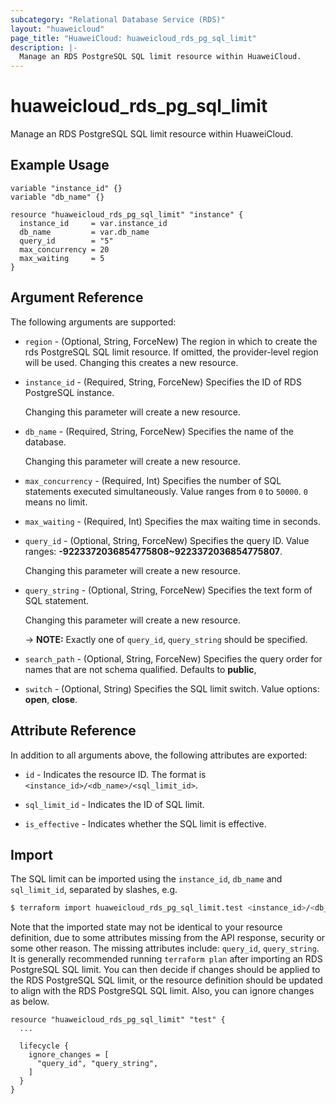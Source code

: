 ```yaml
---
subcategory: "Relational Database Service (RDS)"
layout: "huaweicloud"
page_title: "HuaweiCloud: huaweicloud_rds_pg_sql_limit"
description: |-
  Manage an RDS PostgreSQL SQL limit resource within HuaweiCloud.
---
```


# huaweicloud_rds_pg_sql_limit

Manage an RDS PostgreSQL SQL limit resource within HuaweiCloud.

## Example Usage

```hcl
variable "instance_id" {}
variable "db_name" {}

resource "huaweicloud_rds_pg_sql_limit" "instance" {
  instance_id     = var.instance_id
  db_name         = var.db_name
  query_id        = "5"
  max_concurrency = 20
  max_waiting     = 5
}
```

## Argument Reference

The following arguments are supported:

* `region` - (Optional, String, ForceNew) The region in which to create the rds PostgreSQL SQL limit resource. If omitted,
  the provider-level region will be used. Changing this creates a new resource.

* `instance_id` - (Required, String, ForceNew) Specifies the ID of RDS PostgreSQL instance.

  Changing this parameter will create a new resource.

* `db_name` - (Required, String, ForceNew) Specifies the name of the database.

  Changing this parameter will create a new resource.

* `max_concurrency` - (Required, Int) Specifies the number of SQL statements executed simultaneously.
  Value ranges from `0` to `50000`. `0` means no limit.

* `max_waiting` - (Required, Int) Specifies the max waiting time in seconds.

* `query_id` - (Optional, String, ForceNew) Specifies the query ID. Value ranges: **-9223372036854775808~9223372036854775807**.

  Changing this parameter will create a new resource.

* `query_string` - (Optional, String, ForceNew) Specifies the text form of SQL statement.

  Changing this parameter will create a new resource.

  -> **NOTE:** Exactly one of `query_id`, `query_string` should be specified.

* `search_path` - (Optional, String, ForceNew) Specifies the query order for names that are not schema qualified.
  Defaults to **public**,

* `switch` - (Optional, String) Specifies the SQL limit switch. Value options: **open**, **close**.

## Attribute Reference

In addition to all arguments above, the following attributes are exported:

* `id` - Indicates the resource ID. The format is `<instance_id>/<db_name>/<sql_limit_id>`.

* `sql_limit_id` - Indicates the ID of SQL limit.

* `is_effective` - Indicates whether the SQL limit is effective.

## Import

The SQL limit can be imported using the `instance_id`, `db_name` and `sql_limit_id`, separated by slashes, e.g.

```bash
$ terraform import huaweicloud_rds_pg_sql_limit.test <instance_id>/<db_name>/<sql_limit_id>
```

Note that the imported state may not be identical to your resource definition, due to some attributes missing from the
API response, security or some other reason. The missing attributes include: `query_id`, `query_string`. It is generally
recommended running `terraform plan` after importing an RDS PostgreSQL SQL limit. You can then decide if changes should
be applied to the RDS PostgreSQL SQL limit, or the resource definition should be updated to align with the RDS PostgreSQL
SQL limit. Also, you can ignore changes as below.

```hcl
resource "huaweicloud_rds_pg_sql_limit" "test" {
  ...

  lifecycle {
    ignore_changes = [
      "query_id", "query_string",
    ]
  }
}
```
